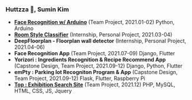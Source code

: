 ### Huttzza 👾, Sumin Kim

<!--
**huttzza/huttzza** is a ✨ _special_ ✨ repository because its `README.md` (this file) appears on your GitHub profile.

Here are some ideas to get you started:

- 🔭 I’m currently working on ...
- 🌱 I’m currently learning ...
- 👯 I’m looking to collaborate on ...
- 🤔 I’m looking for help with ...
- 💬 Ask me about ...
- 📫 How to reach me: ...
- 😄 Pronouns: ...
- ⚡ Fun fact: ...
-->

<!--
  <div align="right">
  
  [![Hits](https://hits.seeyoufarm.com/api/count/incr/badge.svg?url=https%3A%2F%2Fgithub.com%2Fhuttzza&count_bg=%23EBDC19&title_bg=%23555555&icon=&icon_color=%23000000&title=hits&edge_flat=true)](https://hits.seeyoufarm.com)
  
  </div>
-->
<!--
  * [**Face Recognition w/ Arduino**](https://github.com/cspc-hoody/face-detection) (Team Project, 2021.01-02) Python, Arduino
    * ML : dlib, python
    * Arduino : ✋LED 출력
  * [**Room Style Classifier**](https://github.com/huttzza/Room-Style-Classifier) (Internship, Personal Project, 2021.03-04)
  * **DeepFloorplan - Floorplan wall detector** (Internship, Personal Project, 2021.04-06)
  * **Face Recognition App** (Team Project, 2021.07-09) Django, Flutter
    * ML : dlib
    * [Backend](https://github.com/huttzza/cspc_recog_server) : Django, sqlite -✋ calendar
    * [Frontend](https://github.com/huttzza/cspc_recog_app) : Flutter -✋ 일정 화면 구성
  * **Yorizori : Ingredients Recognition & Recipe Recommend App** (Capstone Design, Team Project, 2021.09-12) Django, Python, Flutter
    * ML : ✋YOLO v5
    * [Crawling](https://github.com/huttzza/yorizori_recipe_crawling) : Python -✋ save in csv, selenium
    * [Backend](https://github.com/huttzza/yorizori_server) : Django, sqlite -✋ db_uploader, detect_ingrd 
    * [Frontend](https://github.com/huttzza/yorizori_app) : Flutter -✋ User 화면 구성
  * **emPty : Parking lot Recogniton Program & App** (Capstone Design, Team Project, 2021.09-12) Flask, Flutter, Raspberry Pi
    * ML : detectron Domain Adaptation Faster-R-CNN
    * [Backend - raspberry pi server](https://github.com/huttzza/empty_pi_server) : Flask, pi camera ✋
    * [Backend - main server](https://github.com/huttzza/empty_main_server) : Flask ✋
    * [Frontend - admin program](https://github.com/Park323/empty_admin) : Python, Opencv
    * [Frontend - app](https://github.com/huttzza/empty_app) : Flutter ✋
  * [**Top : Exhibition Search Site**](https://github.com/huttzza/Top) (Team Project, 2021.12) PHP, MySQL, HTML, CSS, JS, Jquery
    * ✋ Crawling, Frontend
-->
  * [**Face Recognition w/ Arduino**](https://github.com/cspc-hoody/face-detection) (Team Project, 2021.01-02) Python, Arduino
  * [**Room Style Classifier**](https://github.com/huttzza/Room-Style-Classifier) (Internship, Personal Project, 2021.03-04)
  * **DeepFloorplan - Floorplan wall detector** (Internship, Personal Project, 2021.04-06)
  * **Face Recognition App** (Team Project, 2021.07-09) Django, Flutter
  * **Yorizori : Ingredients Recognition & Recipe Recommend App** (Capstone Design, Team Project, 2021.09-12) Django, Python, Flutter
  * **emPty : Parking lot Recogniton Program & App** (Capstone Design, Team Project, 2021.09-12) Flask, Flutter, Raspberry Pi
  * [**Top : Exhibition Search Site**](https://github.com/huttzza/Top) (Team Project, 2021.12) PHP, MySQL, HTML, CSS, JS, Jquery
<!--
<br><br>
  <div align="center">
  
  [![Huttzza's GitHub stats](https://github-readme-stats.vercel.app/api?username=huttzza&count_private=true&show_icons=true&theme=tokyonight)](https://github.com/anuraghazra/github-readme-stats)
  
  </div>
-->
